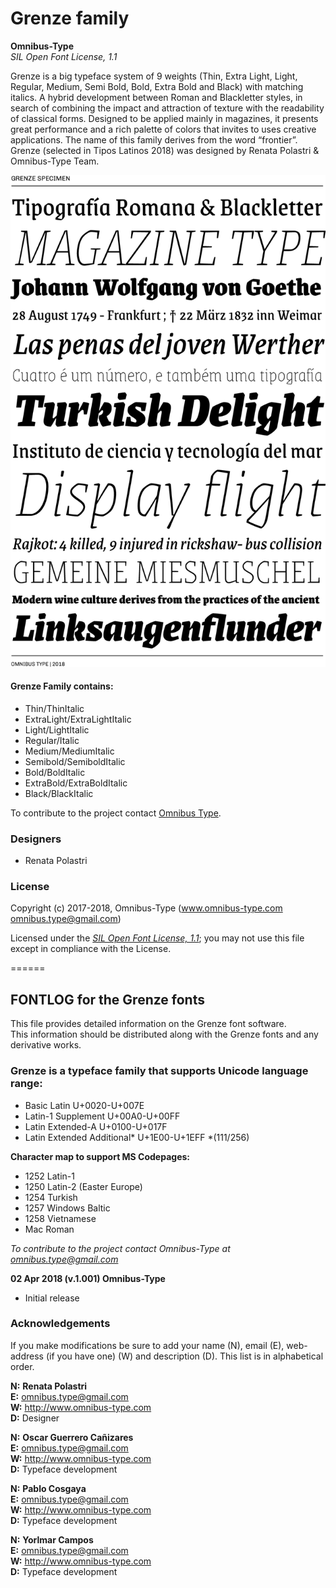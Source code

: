 # Grenze family

**Omnibus-Type**  
*SIL Open Font License, 1.1*

Grenze is a big typeface system of 9 weights (Thin, Extra Light, Light, Regular, Medium, Semi Bold, Bold, Extra Bold and Black) with matching italics. A hybrid development between Roman and Blackletter styles, in search of combining the impact and attraction of texture with the readability of classical forms. Designed to be applied mainly in magazines, it presents great performance and a rich palette of colors that invites to uses creative applications. The name of this family derives from the word “frontier”. Grenze (selected in Tipos Latinos 2018) was designed by Renata Polastri & Omnibus-Type Team. 


![Sample of Grenze Family.](sources/Grenze.png "Grenze Family")

#### Grenze Family contains:

* Thin/ThinItalic
* ExtraLight/ExtraLightItalic
* Light/LightItalic
* Regular/Italic
* Medium/MediumItalic
* Semibold/SemiboldItalic
* Bold/BoldItalic
* ExtraBold/ExtraBoldItalic
* Black/BlackItalic

To contribute to the project contact [Omnibus Type](http://omnibus-type.com/).

### Designers

* Renata Polastri

### License

Copyright (c) 2017-2018, Omnibus-Type (www.omnibus-type.com omnibus.type@gmail.com)

Licensed under the [*SIL Open Font License, 1.1*](http://scripts.sil.org/OFL); you may not use this file except in compliance with the License.

======
## FONTLOG for the Grenze fonts

This file provides detailed information on the Grenze font software.  
This information should be distributed along with the Grenze fonts and any derivative works.

### Grenze is a typeface family that supports Unicode language range: 

* Basic Latin 				U+0020-U+007E
* Latin-1 Supplement 		U+00A0-U+00FF
* Latin Extended-A 			U+0100-U+017F
* Latin Extended Additional*	U+1E00-U+1EFF *(111/256)

**Character map to support MS Codepages:**
* 1252 Latin-1
* 1250 Latin-2 (Easter Europe)
* 1254 Turkish
* 1257 Windows Baltic
* 1258 Vietnamese
* Mac Roman

*To contribute to the project contact Omnibus-Type at omnibus.type@gmail.com*

**02 Apr 2018 (v.1.001) Omnibus-Type**  
- Initial release

### Acknowledgements

If you make modifications be sure to add your name (N), email (E), web-address
(if you have one) (W) and description (D). This list is in alphabetical order.

**N:** **Renata Polastri**  
**E:** omnibus.type@gmail.com  
**W:** http://www.omnibus-type.com  
**D:** Designer

**N:** **Oscar Guerrero Cañizares**  
**E:** omnibus.type@gmail.com  
**W:** http://www.omnibus-type.com  
**D:** Typeface development

**N:** **Pablo Cosgaya**  
**E:** omnibus.type@gmail.com  
**W:** http://www.omnibus-type.com  
**D:** Typeface development

**N:** **Yorlmar Campos**  
**E:** omnibus.type@gmail.com  
**W:** http://www.omnibus-type.com  
**D:** Typeface development
